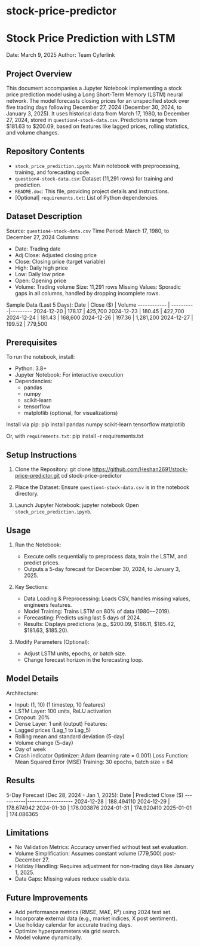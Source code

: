 # stock-price-predictor

Stock Price Prediction with LSTM
================================
Date: March 9, 2025
Author: Team Cyferlink

Project Overview
----------------
This document accompanies a Jupyter Notebook implementing a stock price prediction model using a Long Short-Term Memory (LSTM) neural network. The model forecasts closing prices for an unspecified stock over five trading days following December 27, 2024 (December 30, 2024, to January 3, 2025). It uses historical data from March 17, 1980, to December 27, 2024, stored in `question4-stock-data.csv`. Predictions range from $181.63 to $200.09, based on features like lagged prices, rolling statistics, and volume changes.

Repository Contents
-------------------
- `stock_price_prediction.ipynb`: Main notebook with preprocessing, training, and forecasting code.
- `question4-stock-data.csv`: Dataset (11,291 rows) for training and prediction.
- `README.doc`: This file, providing project details and instructions.
- [Optional] `requirements.txt`: List of Python dependencies.

Dataset Description
-------------------
Source: `question4-stock-data.csv`
Time Period: March 17, 1980, to December 27, 2024
Columns:
  - Date: Trading date
  - Adj Close: Adjusted closing price
  - Close: Closing price (target variable)
  - High: Daily high price
  - Low: Daily low price
  - Open: Opening price
  - Volume: Trading volume
Size: 11,291 rows
Missing Values: Sporadic gaps in all columns, handled by dropping incomplete rows.

Sample Data (Last 5 Days):
  Date         | Close ($) | Volume
  ------------ | ----------|---------
  2024-12-20   | 178.17    | 425,700
  2024-12-23   | 180.45    | 422,700
  2024-12-24   | 181.43    | 168,600
  2024-12-26   | 197.36    | 1,281,200
  2024-12-27   | 199.52    | 779,500

Prerequisites
-------------
To run the notebook, install:
- Python: 3.8+
- Jupyter Notebook: For interactive execution
- Dependencies:
  - pandas
  - numpy
  - scikit-learn
  - tensorflow
  - matplotlib (optional, for visualizations)

Install via pip:
pip install pandas numpy scikit-learn tensorflow matplotlib

Or, with `requirements.txt`:
pip install -r requirements.txt

Setup Instructions
------------------
1. Clone the Repository:
   git clone https://github.com/Heshan2691/stock-price-predictor.git
   cd stock-price-predictor

2. Place the Dataset:
   Ensure `question4-stock-data.csv` is in the notebook directory.

3. Launch Jupyter Notebook:
   jupyter notebook
   Open `stock_price_prediction.ipynb`.

Usage
-----
1. Run the Notebook:
   - Execute cells sequentially to preprocess data, train the LSTM, and predict prices.
   - Outputs a 5-day forecast for December 30, 2024, to January 3, 2025.

2. Key Sections:
   - Data Loading & Preprocessing: Loads CSV, handles missing values, engineers features.
   - Model Training: Trains LSTM on 80% of data (1980–~2019).
   - Forecasting: Predicts using last 5 days of 2024.
   - Results: Displays predictions (e.g., $200.09, $186.11, $185.42, $181.63, $185.20).

3. Modify Parameters (Optional):
   - Adjust LSTM units, epochs, or batch size.
   - Change forecast horizon in the forecasting loop.

Model Details
-------------
Architecture:
  - Input: (1, 10) (1 timestep, 10 features)
  - LSTM Layer: 100 units, ReLU activation
  - Dropout: 20%
  - Dense Layer: 1 unit (output)
Features:
  - Lagged prices (Lag_1 to Lag_5)
  - Rolling mean and standard deviation (5-day)
  - Volume change (5-day)
  - Day of week
  - Crash indicator
Optimizer: Adam (learning rate = 0.001)
Loss Function: Mean Squared Error (MSE)
Training: 30 epochs, batch size = 64

Results
-------
5-Day Forecast (Dec 28, 2024 - Jan 1, 2025):
Date       | Predicted Close ($)
  -----------|-------------------
  2024-12-28 | 188.494110
  2024-12-29 | 178.674942
  2024-01-30 | 176.003876
  2024-01-31 | 174.920410
  2025-01-01 | 174.086365

Limitations
-----------
- No Validation Metrics: Accuracy unverified without test set evaluation.
- Volume Simplification: Assumes constant volume (779,500) post-December 27.
- Holiday Handling: Requires adjustment for non-trading days like January 1, 2025.
- Data Gaps: Missing values reduce usable data.

Future Improvements
-------------------
- Add performance metrics (RMSE, MAE, R²) using 2024 test set.
- Incorporate external data (e.g., market indices, X post sentiment).
- Use holiday calendar for accurate trading days.
- Optimize hyperparameters via grid search.
- Model volume dynamically.

